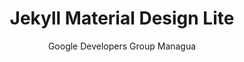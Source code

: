 ---
title: "Jekyll Material Design Lite"
github: https://github.com/gdg-managua/jekyll-mdl
demo: http://gdgmanagua.github.io/jekyll-mdl/
author: Google Developers Group Managua
ssg:
  - Jekyll
cms:
  - No Cms
---